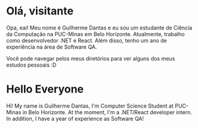 
# Olá, visitante
Opa, eai! Meu nome é Guilherme Dantas e eu sou um estudante de Ciência da Computação na PUC-Minas em Belo Horizonte. Atualmente, trabalho como desenvolvedor .NET e React. Além disso, tenho um ano de experiência na área de Software QA.

Você pode navegar pelos meus diretórios para ver alguns dos meus estudos pessoais :D


# Hello Everyone

Hi! My name is Guilherme Dantas, I'm Computer Science Student at PUC-Minas in Belo Horizonte. At the moment, I'm a .NET/React developer intern. 
In addition, I have a year of experience as Software QA!
